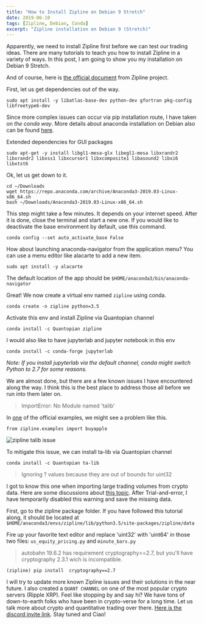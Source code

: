 ```yaml
---
title: "How to Install Zipline on Debian 9 Stretch"
date: 2019-06-10
tags: [Zipline, Debian, Conda]
excerpt: "Zipline installation on Debian 9 (Stretch)"
---
```


Apparently, we need to install Zipline first before we can test our trading ideas. There are many tutorials to teach you how to install Zipline in a variety of ways. In this post, I am going to show you my installation on Debian 9 Stretch.

And of course, here is [the official document](http://www.zipline.io/install.html) from Zipline project.

First, let us get dependencies out of the way.
```
sudo apt install -y libatlas-base-dev python-dev gfortran pkg-config libfreetype6-dev
```

Since more complex issues can occur via pip installation route, I have taken on *the conda way*. More details about anaconda installation on Debian also can be found [here](https://docs.anaconda.com/anaconda/install/linux/).

Extended dependencies for GUI packages
```
sudo apt-get -y install libgl1-mesa-glx libegl1-mesa libxrandr2 libxrandr2 libxss1 libxcursor1 libxcomposite1 libasound2 libxi6 libxtst6
```
Ok, let us get down to it.
```
cd ~/Downloads
wget https://repo.anaconda.com/archive/Anaconda3-2019.03-Linux-x86_64.sh
bash ~/Downloads/Anaconda3-2019.03-Linux-x86_64.sh
```
This step might take a few minutes. It depends on your internet speed. After it is done, close the terminal and start a new one. If you would like to deactivate the base environment by default, use this command.
```
conda config --set auto_activate_base False
```
How about launching anaconda-navigator from the application menu? You can use a menu editor like alacarte to add a new item.
```
sudo apt install -y alacarte
```
The default location of the app should be ```$HOME/anaconda3/bin/anaconda-navigator```

Great! We now create a virtual env named ```zipline``` using conda.
```
conda create -n zipline python=3.5
```
Activate this env and install Zipline via Quantopian channel
```
conda install -c Quantopian zipline
```
I would also like to have jupyterlab and jupyter notebook in this env
```
conda install -c conda-forge jupyterlab
```
*Note: If you install jupyterlab via the default channel, conda might switch Python to 2.7 for some reasons.*

We are almost done, but there are a few known issues I have encountered along the way. I think this is the best place to address those all before we run into them later on.

> ImportError: No Module named 'talib'

In [one](http://www.zipline.io/beginner-tutorial.html#my-first-algorithm) of the official examples, we might see a problem like this.
```
from zipline.examples import buyapple
```
<img src="{{ site.url }}{{ site.baseurl }}/assets/images/zipline_talib_issue.png" alt="zipline talib issue">

To mitigate this issue, we can install ta-lib via Quantopian channel
```
conda install -c Quantopian ta-lib
```

> Ignoring ? values because they are out of bounds for uint32

I got to know this one when importing large trading volumes from crypto data. Here are some discussions about [this topic](https://github.com/quantopian/zipline/issues/1572). After Trial-and-error, I have temporarily disabled this warning and save the missing data.

First, go to the zipline package folder. If you have followed this tutorial along, it should be located at ```$HOME/anaconda3/envs/zipline/lib/python3.5/site-packages/zipline/data```

Fire up your favorite text editor and replace 'uint32' with 'uint64' in those two files: ```us_equity_pricing.py``` and ```minute_bars.py```

> autobahn 19.6.2 has requirement cryptography>=2.7, but you'll have cryptography 2.3.1 wich is incompatible.

```
(zipline) pip install  cryptography==2.7
```

I will try to update more known Zipline issues and their solutions in the near future. I also created a ```QUANT CHANNEL``` on one of the most popular crypto servers (Ripple XRP). Feel like stopping by and say hi? We have tons of down-to-earth folks who have been in crypto-verse for a long time. Let us talk more about crypto and quantitative trading over there. [Here is the discord invite link](https://discord.gg/jchMcc2). Stay tuned and Ciao!